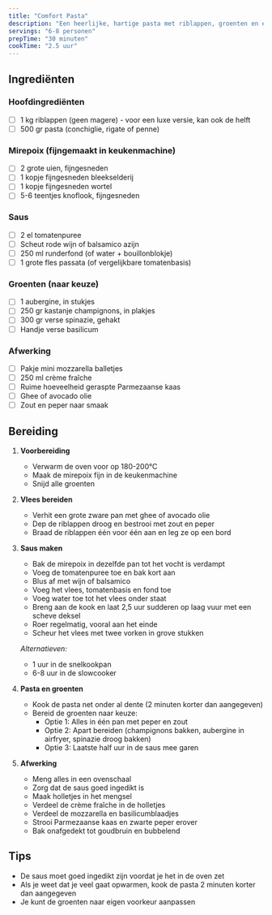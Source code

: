 ```yaml
---
title: "Comfort Pasta"
description: "Een heerlijke, hartige pasta met riblappen, groenten en een romige tomatensaus"
servings: "6-8 personen"
prepTime: "30 minuten"
cookTime: "2.5 uur"
---
```


## Ingrediënten

### Hoofdingrediënten
- [ ] 1 kg riblappen (geen magere) - voor een luxe versie, kan ook de helft
- [ ] 500 gr pasta (conchiglie, rigate of penne)

### Mirepoix (fijngemaakt in keukenmachine)
- [ ] 2 grote uien, fijngesneden
- [ ] 1 kopje fijngesneden bleekselderij
- [ ] 1 kopje fijngesneden wortel
- [ ] 5-6 teentjes knoflook, fijngesneden

### Saus
- [ ] 2 el tomatenpuree
- [ ] Scheut rode wijn of balsamico azijn
- [ ] 250 ml runderfond (of water + bouillonblokje)
- [ ] 1 grote fles passata (of vergelijkbare tomatenbasis)

### Groenten (naar keuze)
- [ ] 1 aubergine, in stukjes
- [ ] 250 gr kastanje champignons, in plakjes
- [ ] 300 gr verse spinazie, gehakt
- [ ] Handje verse basilicum

### Afwerking
- [ ] Pakje mini mozzarella balletjes
- [ ] 250 ml crème fraîche
- [ ] Ruime hoeveelheid geraspte Parmezaanse kaas
- [ ] Ghee of avocado olie
- [ ] Zout en peper naar smaak

## Bereiding

1. **Voorbereiding**
   - Verwarm de oven voor op 180-200°C
   - Maak de mirepoix fijn in de keukenmachine
   - Snijd alle groenten

2. **Vlees bereiden**
   - Verhit een grote zware pan met ghee of avocado olie
   - Dep de riblappen droog en bestrooi met zout en peper
   - Braad de riblappen één voor één aan en leg ze op een bord

3. **Saus maken**
   - Bak de mirepoix in dezelfde pan tot het vocht is verdampt
   - Voeg de tomatenpuree toe en bak kort aan
   - Blus af met wijn of balsamico
   - Voeg het vlees, tomatenbasis en fond toe
   - Voeg water toe tot het vlees onder staat
   - Breng aan de kook en laat 2,5 uur sudderen op laag vuur met een scheve deksel
   - Roer regelmatig, vooral aan het einde
   - Scheur het vlees met twee vorken in grove stukken

   *Alternatieven:*
   - 1 uur in de snelkookpan
   - 6-8 uur in de slowcooker

4. **Pasta en groenten**
   - Kook de pasta net onder al dente (2 minuten korter dan aangegeven)
   - Bereid de groenten naar keuze:
     - Optie 1: Alles in één pan met peper en zout
     - Optie 2: Apart bereiden (champignons bakken, aubergine in airfryer, spinazie droog bakken)
     - Optie 3: Laatste half uur in de saus mee garen

5. **Afwerking**
   - Meng alles in een ovenschaal
   - Zorg dat de saus goed ingedikt is
   - Maak holletjes in het mengsel
   - Verdeel de crème fraîche in de holletjes
   - Verdeel de mozzarella en basilicumblaadjes
   - Strooi Parmezaanse kaas en zwarte peper erover
   - Bak onafgedekt tot goudbruin en bubbelend

## Tips
- De saus moet goed ingedikt zijn voordat je het in de oven zet
- Als je weet dat je veel gaat opwarmen, kook de pasta 2 minuten korter dan aangegeven
- Je kunt de groenten naar eigen voorkeur aanpassen 
